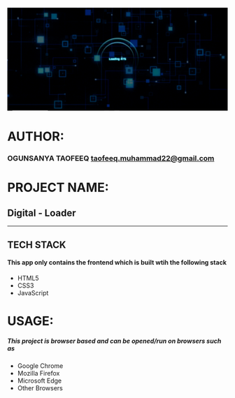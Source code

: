 
![Project Image Link](https://github.com/tsucess/digital-loader/blob/main/images/loader-interface.png)


# AUTHOR:
### OGUNSANYA TAOFEEQ <taofeeq.muhammad22@gmail.com> 

# PROJECT NAME:
## **Digital - Loader** 

---

## TECH STACK
#### This app only contains the frontend which is built wtih the following stack
* HTML5
* CSS3
* JavaScript

# USAGE:
##### This project is browser based and can be opened/run on browsers such as 
* Google Chrome
* Mozilla Firefox
* Microsoft Edge
* Other Browsers
